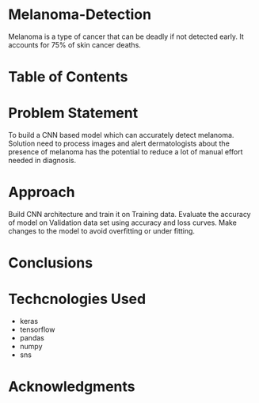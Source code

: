 # Melanoma-Detection

Melanoma is a type of cancer that can be deadly if not detected early. It accounts for 75% of skin cancer deaths.

# Table of Contents

# Problem Statement
To build a CNN based model which can accurately detect melanoma.  Solution need to process images and alert dermatologists about the presence of melanoma has the potential to reduce a lot of manual effort needed in diagnosis.
# Approach
Build CNN architecture and train it on Training data. Evaluate the accuracy of model on Validation data set using accuracy and loss curves. Make changes to the model to avoid overfitting or under fitting. 
# Conclusions

# Techcnologies Used
- keras
- tensorflow
- pandas 
- numpy
- sns

  
# Acknowledgments
